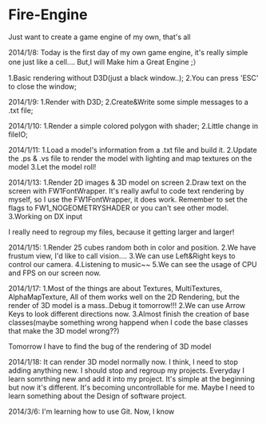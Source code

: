 Fire-Engine
===========

Just want to create a game engine of my own, that's all

2014/1/8:
  Today is the first day of my own game engine, it's really simple one just like a cell.... 
  But,I will Make him a Great Engine ;）
  
  1.Basic rendering without D3D(just a black window..);
  2.You can press 'ESC' to close the window;
  
2014/1/9:
  1.Render with D3D;
  2.Create&Write some simple messages to a .txt file;
  
2014/1/10:
  1.Render a simple colored polygon with shader;
  2.Little change in fileIO;
  
2014/1/11:
  1.Load a model's information from a .txt file and build it.
  2.Update the .ps & .vs file to render the model with lighting and map textures on the model
  3.Let the model roll!
  
2014/1/13:
  1.Render 2D images & 3D model on screen
  2.Draw text on the screen with FW1FontWrapper. It's really awful to code text rendering by myself, so I use the FW1FontWrapper, it does work. Remember to set the flags to FW1_NOGEOMETRYSHADER or you can't see other model.
  3.Working on DX input
  
  I really need to regroup my files, because it getting larger and larger!
  
2014/1/15:
  1.Render 25 cubes random both in color and position.
  2.We have frustum view, I'd like to call vision....
  3.We can use Left&Right keys to control our camera.
  4.Listening to music~~
  5.We can see the usage of CPU and FPS on our screen now.
  
2014/1/17:
  1.Most of the things are about Textures, MultiTextures, AlphaMapTexture, All of them works well on the 2D Rendering, but the render of 3D model is a mass..Debug it tomorrow!!!
  2.We can use Arrow Keys to look different directions now.
  3.Almost finish the creation of base classes(maybe something wrong happend when I code the base classes that make the 3D model wrong??)
  
  Tomorrow I have to find the bug of the rendering of 3D model
  
2014/1/18:
  It can render 3D model normally now. 
  I think, I need to stop adding anything new. I should stop and regroup my projects. Everyday I learn somrthing new and add it into my project. It's simple at the beginning but now it's different. It's becoming uncontrollable for me. Maybe I need to learn something about the Design of software project.

2014/3/6:
  I'm learning how to use Git. Now, I know
